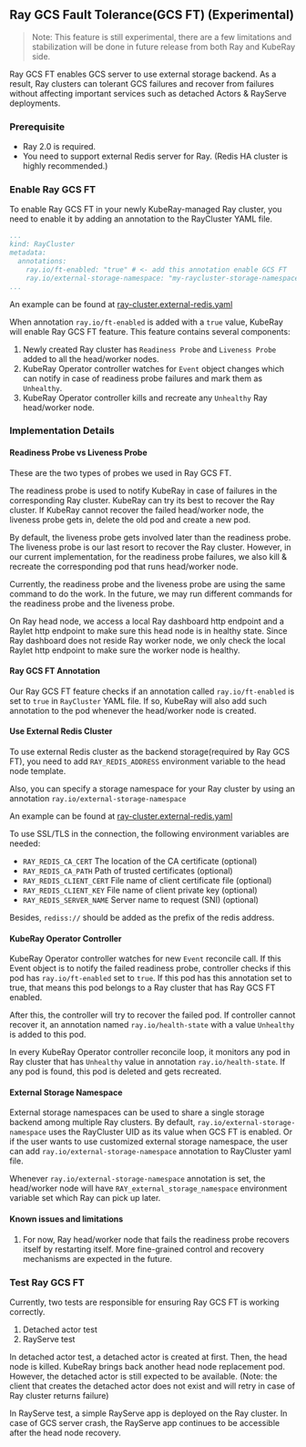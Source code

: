 ## Ray GCS Fault Tolerance(GCS FT) (Experimental)

> Note: This feature is still experimental, there are a few limitations and stabilization will be done in future release from both Ray and KubeRay side.

Ray GCS FT enables GCS server to use external storage backend. As a result, Ray clusters can tolerant GCS failures and recover from failures
without affecting important services such as detached Actors & RayServe deployments.

### Prerequisite

* Ray 2.0 is required.
* You need to support external Redis server for Ray. (Redis HA cluster is highly recommended.)

### Enable Ray GCS FT

To enable Ray GCS FT in your newly KubeRay-managed Ray cluster, you need to enable it by adding an annotation to the
RayCluster YAML file.

```yaml
...
kind: RayCluster
metadata:
  annotations:
    ray.io/ft-enabled: "true" # <- add this annotation enable GCS FT
    ray.io/external-storage-namespace: "my-raycluster-storage-namespace" # <- optional, to specify the external storage namespace
...
```
An example can be found at [ray-cluster.external-redis.yaml](https://github.com/ray-project/kuberay/blob/master/ray-operator/config/samples/ray-cluster.external-redis.yaml)

When annotation `ray.io/ft-enabled` is added with a `true` value, KubeRay will enable Ray GCS FT feature. This feature
contains several components:

1. Newly created Ray cluster has `Readiness Probe` and `Liveness Probe` added to all the head/worker nodes.
2. KubeRay Operator controller watches for `Event` object changes which can notify in case of readiness probe failures and mark them as `Unhealthy`.
3. KubeRay Operator controller kills and recreate any `Unhealthy` Ray head/worker node.

### Implementation Details

#### Readiness Probe vs Liveness Probe

These are the two types of probes we used in Ray GCS FT. 

The readiness probe is used to notify KubeRay in case of failures in the corresponding Ray cluster. KubeRay can try its best to
recover the Ray cluster. If KubeRay cannot recover the failed head/worker node, the liveness probe gets in, delete the old pod
and create a new pod.

By default, the liveness probe gets involved later than the readiness probe. The liveness probe is our last resort to recover the 
Ray cluster. However, in our current implementation, for the readiness probe failures, we also kill & recreate the corresponding pod that runs head/worker node.

Currently, the readiness probe and the liveness probe are using the same command to do the work. In the future, we may run
 different commands for the readiness probe and the liveness probe.

On Ray head node, we access a local Ray dashboard http endpoint and a Raylet http endpoint to make sure this head node is in
healthy state. Since Ray dashboard does not reside Ray worker node, we only check the local Raylet http endpoint to make sure
the worker node is healthy.

#### Ray GCS FT Annotation

Our Ray GCS FT feature checks if an annotation called `ray.io/ft-enabled` is set to `true` in `RayCluster` YAML file. If so, KubeRay
will also add such annotation to the pod whenever the head/worker node is created.

#### Use External Redis Cluster

To use external Redis cluster as the backend storage(required by Ray GCS FT),
you need to add `RAY_REDIS_ADDRESS` environment variable to the head node template.

Also, you can specify a storage namespace for your Ray cluster by using an annotation `ray.io/external-storage-namespace`

An example can be found at [ray-cluster.external-redis.yaml](https://github.com/ray-project/kuberay/blob/master/ray-operator/config/samples/ray-cluster.external-redis.yaml)

To use SSL/TLS in the connection, the following environment variables are needed:

- `RAY_REDIS_CA_CERT` The location of the CA certificate (optional)
- `RAY_REDIS_CA_PATH` Path of trusted certificates (optional)
- `RAY_REDIS_CLIENT_CERT` File name of client certificate file (optional)
- `RAY_REDIS_CLIENT_KEY` File name of client private key (optional)
- `RAY_REDIS_SERVER_NAME` Server name to request (SNI) (optional)

Besides, `rediss://` should be added as the prefix of the redis address.

#### KubeRay Operator Controller

KubeRay Operator controller watches for new `Event` reconcile call. If this Event object is to notify the failed readiness probe,
controller checks if this pod has `ray.io/ft-enabled` set to `true`. If this pod has this annotation set to true, that means this pod
belongs to a Ray cluster that has Ray GCS FT enabled.

After this, the controller will try to recover the failed pod. If controller cannot recover it, an annotation named 
`ray.io/health-state` with a value `Unhealthy` is added to this pod.

In every KubeRay Operator controller reconcile loop, it monitors any pod in Ray cluster that has `Unhealthy` value in annotation
`ray.io/health-state`. If any pod is found, this pod is deleted and gets recreated.

#### External Storage Namespace

External storage namespaces can be used to share a single storage backend among multiple Ray clusters. By default, `ray.io/external-storage-namespace`
uses the RayCluster UID as its value when GCS FT is enabled. Or if the user wants to use customized external storage namespace,
the user can add `ray.io/external-storage-namespace` annotation to RayCluster yaml file.

Whenever `ray.io/external-storage-namespace` annotation is set, the head/worker node will have `RAY_external_storage_namespace` environment
variable set which Ray can pick up later.

#### Known issues and limitations

1. For now, Ray head/worker node that fails the readiness probe recovers itself by restarting itself. More fine-grained control and recovery mechanisms are expected in the future.

### Test Ray GCS FT

Currently, two tests are responsible for ensuring Ray GCS FT is working correctly.

1. Detached actor test
2. RayServe test

In detached actor test, a detached actor is created at first. Then, the head node is killed. KubeRay brings back another
head node replacement pod. However, the detached actor is still expected to be available. (Note: the client that creates
the detached actor does not exist and will retry in case of Ray cluster returns failure)

In RayServe test, a simple RayServe app is deployed on the Ray cluster. In case of GCS server crash, the RayServe app
continues to be accessible after the head node recovery.

